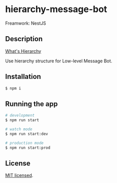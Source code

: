 # hierarchy-message-bot

Freamwork: NestJS

## Description

[What's Hierarchy](https://en.wikipedia.org/wiki/Hierarchy) 

Use hierarchy structure for Low-level Message Bot.

## Installation

```bash
$ npm i
```

## Running the app

```bash
# development
$ npm run start

# watch mode
$ npm run start:dev

# production mode
$ npm run start:prod
```

## License

[MIT licensed](LICENSE).
